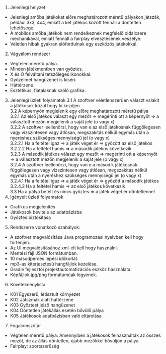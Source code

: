 1. Jelenlegi helyzet
 - Jelenlegi amőba játékokat előre meghatározott méretű pályakon játszák, például 3x3, 4x4, emiatt a két játékos között fennáll a döntetlen lehetősége.
 - A mobilos amőba játékok nem rendelkeznek megfelelő oldalcsere mechanikával, emiatt fennáll a fairplay elvesztésének veszélye.
 - Véletlen hibák gyakran előfordulnak egy eszközös játékokkal.

2. Vágyálom rendszer
  - Végtelen méretű pálya.
  - Minden játékmentben van győztes.
  - X és O felváltani tetszőleges ikonokkal.
  - Győzelmet hangüzenet is kíséri.
  - Háttérzene.
  - Esztétikus, fiatalaknak szóló grafika.

3. Jelenlegi üzleti folyamatok
  3.1 A szoftver véletlenszerűen választ valakit a játékosok közül hogy ki kezdjen <br/>
  3.2 A képernyőn megjelenik egy előre meghatározott méretű pálya <br/>
  3.2.1 Az első játékos választ egy mezőt => megérinti ott a képernyőt => a választott mezőn megjelenik a saját jele (o vagy x) <br/>
  3.2.2 A szoftver leellenőrzi, hogy van e az első játékosnak függőlegesen vagy vízszintesen vagy átlósan, megszakítás nélkül egymás után a nyeréshez szükséges mennyiségű jel (o vagy x) <br/>
  3.2.2.1 Ha a feltétel igaz => a játék véget ér => győzött az első játékos <br/>
  3.2.2.2 Ha a feltétel hamis => a második játékos következik <br/>
  3.2.3 A második játékos választ egy mezőt => megérinti ott a képernyőt => a választott mezőn megjelenik a saját jele (o vagy x) <br/>
  3.2.4 A szoftver leellenőrzi, hogy van e a második játékosnak függőlegesen vagy vízszintesen vagy átlósan, megszakítás nélkül egymás után a nyeréshez szükséges mennyiségű jel (o vagy x) <br/>
  3.2.4.1 Ha a feltétel igaz => a játék véget ér => győzött a második játékos <br/>
  3.2.4.2 Ha a feltétel hamis => az első játékos következik <br/>
  3.3 Ha a pálya betelt és nincs győztes => a játék véget ér döntetlennel <br/>
4. Igényelt üzleti folyamatok
  - Grafikus megjelenítés
  - Játékosok bevitele az adatbázisba
  - Győztes biztosítása
5. Rendszerre vonatkozó szabályok:
 - A szoftver megvalósítása Java programozási nyelvben kell hogy történjen.
 - Az UI megvalósításához xml-elt kell hogy használni.
 - Mentési fájl JSON formátumban.
 - 10 másodperces lépési időkorlát.
 - mp3-as kiterjesztésű hangfájlok kezelése.
 - Gradle fejlesztői projektautomatizációs eszköz használata.
 - Képfájlok jpg/png formátumúak legyenek.

6. Követelménylista
  - K01 Egyszerű, letisztult környezet
  - K02 Játszmák alatt háttérzene
  - K03 Győztest jelző hangüzenet
  - K04 Döntetlen játékállás esetén bővülő pálya
  - K05 Játékosok adatbázisban való eltárolása
7. Fogalomszótár
  - Végtelen méretű pálya: Amennyiben a játékosok felhasználták az összes mezőt, de az állás döntetlen, újabb mezőkkel bővüljön a pálya.
  - Fairplay: sportszerűség
